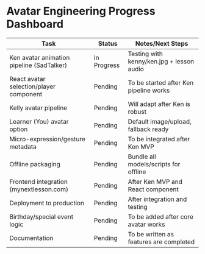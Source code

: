 # Avatar Engineering Progress Dashboard

| Task                                      | Status        | Notes/Next Steps                        |
|-------------------------------------------|--------------|-----------------------------------------|
| Ken avatar animation pipeline (SadTalker) | In Progress   | Testing with kenny/ken.jpg + lesson audio |
| React avatar selection/player component    | Pending       | To be started after Ken pipeline works  |
| Kelly avatar pipeline                     | Pending       | Will adapt after Ken is robust          |
| Learner (You) avatar option               | Pending       | Default image/upload, fallback ready    |
| Micro-expression/gesture metadata         | Pending       | To be integrated after Ken MVP          |
| Offline packaging                         | Pending       | Bundle all models/scripts for offline   |
| Frontend integration (mynextlesson.com)   | Pending       | After Ken MVP and React component       |
| Deployment to production                  | Pending       | After integration and testing           |
| Birthday/special event logic              | Pending       | To be added after core avatar works     |
| Documentation                             | Pending       | To be written as features are completed | 